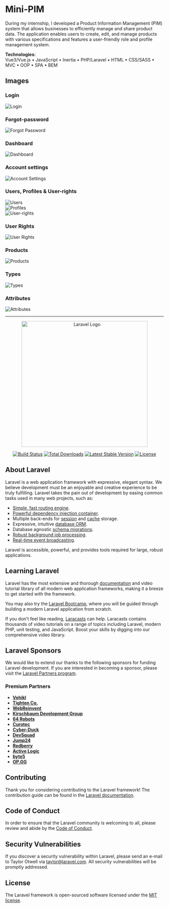 # Mini-PIM

During my internship, I developed a Product Information Management (PIM) system that allows businesses to efficiently manage and share product data. The application enables users to create, edit, and manage products with various specifications and features a user-friendly role and profile management system.

**Technologies:**  
Vue3/Vue.js • JavaScript • Inertia • PHP/Laravel • HTML • CSS/SASS • MVC • OOP • SPA • BEM

## Images  

### Login  
![Login](https://github.com/Richievdheij/Mini-pim/blob/master/public/images/pim/Login-page.png?raw=true)  

### Forgot-password  
![Forgot Password](https://github.com/Richievdheij/Mini-pim/blob/master/public/images/pim/Forgot-password-page.png?raw=true)  

### Dashboard  
![Dashboard](https://github.com/Richievdheij/Mini-pim/blob/master/public/images/pim/Dashboard-page.png?raw=true)  

### Account settings
![Account Settings](https://github.com/Richievdheij/Mini-pim/blob/master/public/images/pim/Account-settings-page.png?raw=true)  

### Users, Profiles & User-rights
![Users](https://github.com/Richievdheij/Mini-pim/blob/master/public/images/pim/Users-page.png?raw=true)  
![Profiles](https://github.com/Richievdheij/Mini-pim/blob/master/public/images/pim/Profiles-page.png?raw=true)  
![User-rights](https://github.com/Richievdheij/Mini-pim/blob/master/public/images/pim/User-rights-page.png?raw=true)  

### User Rights  
![User Rights](https://github.com/Richievdheij/Mini-pim/blob/master/public/images/pim/User-rights-page.png?raw=true)  

### Products  
![Products](https://github.com/Richievdheij/Mini-pim/blob/master/public/images/pim/Products-page.png?raw=true)  

### Types
![Types](https://github.com/Richievdheij/Mini-pim/blob/master/public/images/pim/Types-page.png?raw=true)  

### Attributes
![Attributes](https://github.com/Richievdheij/Mini-pim/blob/master/public/images/pim/Attributes-page.png?raw=true)  

---

<p align="center"><a href="https://laravel.com" target="_blank"><img src="https://raw.githubusercontent.com/laravel/art/master/logo-lockup/5%20SVG/2%20CMYK/1%20Full%20Color/laravel-logolockup-cmyk-red.svg" width="400" alt="Laravel Logo"></a></p>

<p align="center">
<a href="https://github.com/laravel/framework/actions"><img src="https://github.com/laravel/framework/workflows/tests/badge.svg" alt="Build Status"></a>
<a href="https://packagist.org/packages/laravel/framework"><img src="https://img.shields.io/packagist/dt/laravel/framework" alt="Total Downloads"></a>
<a href="https://packagist.org/packages/laravel/framework"><img src="https://img.shields.io/packagist/v/laravel/framework" alt="Latest Stable Version"></a>
<a href="https://packagist.org/packages/laravel/framework"><img src="https://img.shields.io/packagist/l/laravel/framework" alt="License"></a>
</p>

## About Laravel

Laravel is a web application framework with expressive, elegant syntax. We believe development must be an enjoyable and creative experience to be truly fulfilling. Laravel takes the pain out of development by easing common tasks used in many web projects, such as:

- [Simple, fast routing engine](https://laravel.com/docs/routing).
- [Powerful dependency injection container](https://laravel.com/docs/container).
- Multiple back-ends for [session](https://laravel.com/docs/session) and [cache](https://laravel.com/docs/cache) storage.
- Expressive, intuitive [database ORM](https://laravel.com/docs/eloquent).
- Database agnostic [schema migrations](https://laravel.com/docs/migrations).
- [Robust background job processing](https://laravel.com/docs/queues).
- [Real-time event broadcasting](https://laravel.com/docs/broadcasting).

Laravel is accessible, powerful, and provides tools required for large, robust applications.

## Learning Laravel

Laravel has the most extensive and thorough [documentation](https://laravel.com/docs) and video tutorial library of all modern web application frameworks, making it a breeze to get started with the framework.

You may also try the [Laravel Bootcamp](https://bootcamp.laravel.com), where you will be guided through building a modern Laravel application from scratch.

If you don't feel like reading, [Laracasts](https://laracasts.com) can help. Laracasts contains thousands of video tutorials on a range of topics including Laravel, modern PHP, unit testing, and JavaScript. Boost your skills by digging into our comprehensive video library.

## Laravel Sponsors

We would like to extend our thanks to the following sponsors for funding Laravel development. If you are interested in becoming a sponsor, please visit the [Laravel Partners program](https://partners.laravel.com).

### Premium Partners

- **[Vehikl](https://vehikl.com/)**
- **[Tighten Co.](https://tighten.co)**
- **[WebReinvent](https://webreinvent.com/)**
- **[Kirschbaum Development Group](https://kirschbaumdevelopment.com)**
- **[64 Robots](https://64robots.com)**
- **[Curotec](https://www.curotec.com/services/technologies/laravel/)**
- **[Cyber-Duck](https://cyber-duck.co.uk)**
- **[DevSquad](https://devsquad.com/hire-laravel-developers)**
- **[Jump24](https://jump24.co.uk)**
- **[Redberry](https://redberry.international/laravel/)**
- **[Active Logic](https://activelogic.com)**
- **[byte5](https://byte5.de)**
- **[OP.GG](https://op.gg)**

## Contributing

Thank you for considering contributing to the Laravel framework! The contribution guide can be found in the [Laravel documentation](https://laravel.com/docs/contributions).

## Code of Conduct

In order to ensure that the Laravel community is welcoming to all, please review and abide by the [Code of Conduct](https://laravel.com/docs/contributions#code-of-conduct).

## Security Vulnerabilities

If you discover a security vulnerability within Laravel, please send an e-mail to Taylor Otwell via [taylor@laravel.com](mailto:taylor@laravel.com). All security vulnerabilities will be promptly addressed.

## License

The Laravel framework is open-sourced software licensed under the [MIT license](https://opensource.org/licenses/MIT).
